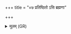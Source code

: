 +++
title = "०७ प्रतिष्ठितो ऽसि ब्रह्मणा"

+++
<details><summary>मूलम् (GR)</summary>

+++(not found in PSK)+++प्रतिष्ठितो ऽसि ब्रह्मणा  
जम्भयामसि त्वा वयम् ।  
अपामार्गेण विद्वला  
इदं त्वाप मृज्महे  
युवन्तं क्षिपन्तं जहि ॥
</details>